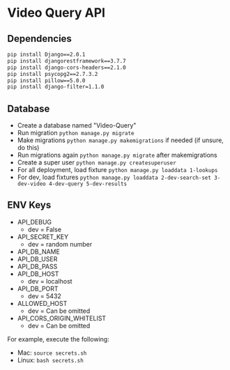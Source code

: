 # Video Query API

## Dependencies

```bash
pip install Django==2.0.1
pip install djangorestframework==3.7.7
pip install django-cors-headers==2.1.0
pip install psycopg2==2.7.3.2
pip install pillow==5.0.0
pip install django-filter=1.1.0
```

## Database

- Create a database named "Video-Query"
- Run migration `python manage.py migrate`
- Make migrations `python manage.py makemigrations` if needed (if unsure, do this)
- Run migrations again `python manage.py migrate` after makemigrations
- Create a super user `python manage.py createsuperuser`
- For all deployment, load fixture `python manage.py loaddata 1-lookups`
- For dev, load fixtures `python manage.py loaddata 2-dev-search-set 3-dev-video 4-dev-query 5-dev-results`

## ENV Keys

- API_DEBUG
  - dev = False
- API_SECRET_KEY
  - dev = random number
- API_DB_NAME
- API_DB_USER
- API_DB_PASS
- API_DB_HOST
  - dev = localhost
- API_DB_PORT
  - dev = 5432
- ALLOWED_HOST
  - dev = Can be omitted
- API_CORS_ORIGIN_WHITELIST
  - dev = Can be omitted

For example, execute the following:
  - Mac: `source secrets.sh`
  - Linux: `bash secrets.sh`
